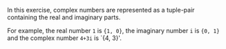 In this exercise, complex numbers are represented as a tuple-pair containing the real and imaginary parts.

For example, the real number `1` is `{1, 0}`, the imaginary number `i` is `{0, 1}` and the complex number `4+3i` is `{4, 3}'.
